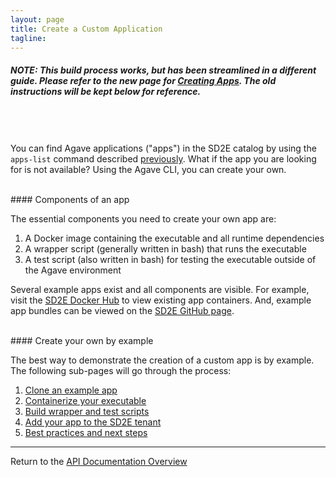 ```yaml
---
layout: page
title: Create a Custom Application
tagline:
---
```


##### *NOTE: This build process works, but has been streamlined in a different guide. Please refer to the new page for [Creating Apps](03.apps_init.md). The old instructions will be kept below for reference.*

<br><br><br>
You can find Agave applications ("apps") in the SD2E catalog by using the `apps-list`
command described [previously](02.find_application.md). What if the app you are
looking for is not available? Using the Agave CLI, you can create your own.

<br>
#### Components of an app

The essential components you need to create your own app are:

1. A Docker image containing the executable and all runtime dependencies
2. A wrapper script (generally written in bash) that runs the executable
3. A test script (also written in bash) for testing the executable outside of the Agave environment

Several example apps exist and all components are visible. For example, visit the
[SD2E Docker Hub](https://hub.docker.com/u/sd2e/) to view existing app containers.
And, example app bundles can be viewed on the
[SD2E GitHub page](https://github.com/SD2E/reactors-etl/tree/master/reactors).

<br>
#### Create your own by example

The best way to demonstrate the creation of a custom app is by example. The
following sub-pages will go through the process:

1. [Clone an example app](03.old_create_app_01.md)
2. [Containerize your executable](03.old_create_app_02.md)
3. [Build wrapper and test scripts](03.old_create_app_03.md)
4. [Add your app to the SD2E tenant](03.old_create_app_04.md)
5. [Best practices and next steps](03.old_create_app_05.md)


---
Return to the [API Documentation Overview](../index.md)
